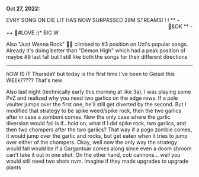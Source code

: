 **Oct 27, 2022:**

EVRY SONG ON DIE LIT HAS NOW SURPASSED 29M STREAMS! ! ! ** - &nbsp; &nbsp; &nbsp; &nbsp; &nbsp; &nbsp; &nbsp; &nbsp; &nbsp; &nbsp; &nbsp; &nbsp; &nbsp; &nbsp; &nbsp; &nbsp; &nbsp; &nbsp; &nbsp; &nbsp; &nbsp; &nbsp; &nbsp; &nbsp; &nbsp; &nbsp; &nbsp; &nbsp; &nbsp; &nbsp; &nbsp; &nbsp; &nbsp; &nbsp; &nbsp; &nbsp; &nbsp; &nbsp; &nbsp; &nbsp; &nbsp; &nbsp; &nbsp; &nbsp; &nbsp; &nbsp; &nbsp; &nbsp; &nbsp; &nbsp; &nbsp; &nbsp; &nbsp; &nbsp; &nbsp; &nbsp; &nbsp; &nbsp; &nbsp; &nbsp;🖤&OK ** - ++ 🖤#LOVE :)* BIG W

Also "Just Wanna Rock" 🕺🪩 climbed to #3 position on Uzi's popular songs. Already it's doing better than "Demon High" which had a peak position of maybe #9 last fall but I still like both the songs for their different directions

--- 

hOW IS iT ThursdaY but today is the first time I've been to Geisel this WEEk????? That's new

Also last night (technically early this morning at like 3a), I was playing some PvZ and realized why you need two garlics on the edge rows. If a pole vaulter jumps over the first one, he'll still get diverted by the second. But I modified that strategy to be spike weed/spike rock, then the two garlics after in case a zomboni comes. Now the only case where the garlic diversion would fail is if...hold on, what if I did spike rock, two garlics, and then two chompers after the two garlics? That way if a pogo zombie comes, it would jump over the garlic and rocks, but get eaten when it tries to jump over either of the chompers. Okay, well now the only way the strategy would fail would be if a Gargantuar comes along since even a doom shroom can't take it out in one shot. On the other hand, cob cannons... well you would still need two shots nvm. Imagine if they made upgrades to upgrade plants
